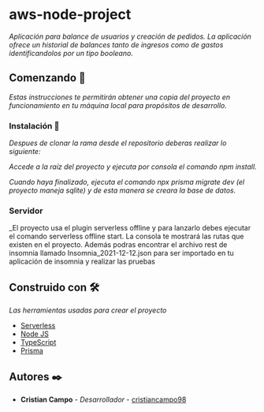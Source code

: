 # aws-node-project

_Aplicación para balance de usuarios y creación de pedidos. La aplicación ofrece un historial de balances tanto de ingresos como de gastos identificandolos por un tipo booleano._

## Comenzando 🚀

_Estas instrucciones te permitirán obtener una copia del proyecto en funcionamiento en tu máquina local para propósitos de desarrollo._

### Instalación 🔧

_Despues de clonar la rama desde el repositorio deberas realizar lo siguiente:_

_Accede a la raíz del proyecto y ejecuta por consola el comando npm install._

_Cuando haya finalizado, ejecuta el comando npx prisma migrate dev (el proyecto maneja sqlite) y de esta manera se creara la base de datos._

### Servidor

\_El proyecto usa el plugin serverless offline y para lanzarlo debes ejecutar el comando serverless offline start. La consola te mostrará las rutas que existen en el proyecto. Además podras encontrar el archivo rest de insomnia llamado Insomnia_2021-12-12.json para ser importado en tu aplicación de insomnia y realizar las pruebas

## Construido con 🛠️

_Las herramientas usadas para crear el proyecto_

- [Serverless](https://www.serverless.com/)
- [Node JS](https://nodejs.org/es/)
- [TypeScript](https://www.typescriptlang.org/)
- [Prisma](https://www.prisma.io/)

## Autores ✒️

- **Cristian Campo** - _Desarrollador_ - [cristiancampo98](https://github.com/cristiancampo98)
